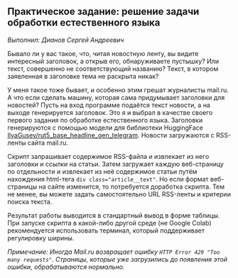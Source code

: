 Практическое задание: решение задачи обработки естественного языка
------

*Выполнил: Дианов Сергей Андреевич*

Бывало ли у вас такое, что, читая новостную ленту, вы видите интересный заголовок, 
а открыв его, обнаруживаете пустышку? Или текст, совершенно не соответствующий названию? 
Текст, в котором заявленная в заголовке тема не раскрыта никак? 

У меня такое тоже бывает, и особенно этим грешат журналисты mail.ru. 
А что если сделать машину, которая сама придумывает заголовки для новостей? 
Пусть на вход программе подаётся текст новости, а на выходе генерируется заголовок. 
Это я и выбрал в качестве своего первого задания по обработке естественного языка. 
Заголовки генерируются с помощью модели для библиотеки HuggingFace [IlyaGusev/rut5_base_headline_gen_telegram](https://huggingface.co/IlyaGusev/rut5_base_headline_gen_telegram). 
Новости загружаются с RSS-ленты сайта mail.ru.

Скрипт запрашивает содержимое RSS-файла и извлекает из него заголовки и ссылки на статьи. 
Затем загружает каждую веб-страницу по отдельности и извлекает из неё содержимое статьи путём нахождения html-тега `div class="article__text"`. 
Но если формат веб-страницы на сайте изменится, то потребуется доработка скрипта. 
Тем не менее, вы можете задать самостоятельно URL RSS-ленты и критерии поиска текста.

Результат работы выводится в стандартный вывод в форме таблицы. 
При запуске скрипта в какой-либо другой среде (не Google Colab) рекомендуется использовать терминал, который поддерживает регулировку ширины.

*Примечание: Иногда Mail.ru возвращает ошибку `HTTP Error 429 "Too many requests"`. 
Страницы, которые уже загрузились до появления этой ошибки, обрабатываются нормально.*
